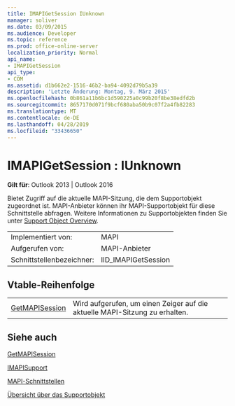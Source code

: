 ```yaml
---
title: IMAPIGetSession IUnknown
manager: soliver
ms.date: 03/09/2015
ms.audience: Developer
ms.topic: reference
ms.prod: office-online-server
localization_priority: Normal
api_name:
- IMAPIGetSession
api_type:
- COM
ms.assetid: d1b662e2-1516-46b2-ba94-4092d79b5a39
description: 'Letzte Änderung: Montag, 9. März 2015'
ms.openlocfilehash: 0b861a11b6bc1d590225a0c99b20f8be38edfd2b
ms.sourcegitcommit: 8657170d071f9bcf680aba50b9c07f2a4fb82283
ms.translationtype: MT
ms.contentlocale: de-DE
ms.lasthandoff: 04/28/2019
ms.locfileid: "33436650"
---
```

# <a name="imapigetsession--iunknown"></a>IMAPIGetSession : IUnknown

  
  
**Gilt für**: Outlook 2013 | Outlook 2016 
  
Bietet Zugriff auf die aktuelle MAPI-Sitzung, die dem Supportobjekt zugeordnet ist. MAPI-Anbieter können ihr MAPI-Supportobjekt für diese Schnittstelle abfragen. Weitere Informationen zu Supportobjekten finden Sie unter [Support Object Overview](support-object-overview.md).
  
|||
|:-----|:-----|
|Implementiert von:  <br/> |MAPI  <br/> |
|Aufgerufen von:  <br/> |MAPI-Anbieter  <br/> |
|Schnittstellenbezeichner:  <br/> |IID_IMAPIGetSession  <br/> |
   
## <a name="vtable-order"></a>Vtable-Reihenfolge

|||
|:-----|:-----|
|[GetMAPISession](imapigetsession-getmapisession.md) <br/> |Wird aufgerufen, um einen Zeiger auf die aktuelle MAPI-Sitzung zu erhalten.  <br/> |
   
## <a name="see-also"></a>Siehe auch



[GetMAPISession](imapigetsession-getmapisession.md)
  
[IMAPISupport](imapisupportiunknown.md)


[MAPI-Schnittstellen](mapi-interfaces.md)
  
[Übersicht über das Supportobjekt](support-object-overview.md)

